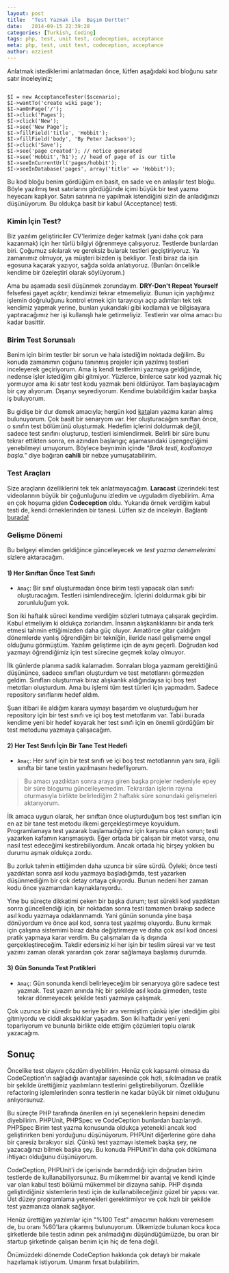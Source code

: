 ```yaml
---
layout: post
title:  "Test Yazmak ile  Başım Dertte!"
date:   2014-09-15 22:39:28
categories: [Turkish, Coding]
tags: php, test, unit test, codeception, acceptance
meta: php, test, unit test, codeception, acceptance
author: ozziest
---
```


Anlatmak istediklerimi anlatmadan önce, lütfen aşağıdaki kod bloğunu satır satır inceleyiniz;

<pre><code class="language-php">
$I = new AcceptanceTester($scenario);
$I->wantTo('create wiki page');
$I->amOnPage('/');
$I->click('Pages');
$I->click('New');
$I->see('New Page');
$I->fillField('title', 'Hobbit');
$I->fillField('body', 'By Peter Jackson');
$I->click('Save');
$I->see('page created'); // notice generated
$I->see('Hobbit','h1'); // head of page of is our title
$I->seeInCurrentUrl('pages/hobbit'); 
$I->seeInDatabase('pages', array('title' => 'Hobbit'));
</code></pre>

Bu kod bloğu benim gördüğüm en basit, en sade ve en anlaşılır test bloğu. Böyle yazılmış test satırlarını gördüğünde içimi büyük bir test yazma heyecanı kaplıyor. Satırı satırına ne yapılmak istendiğini sizin de anladığınızı düşünüyorum. Bu oldukça basit bir kabul (Acceptance) testi. 

### Kimin İçin Test?

Biz yazılım geliştiriciler CV'lerimize değer katmak (yani daha çok para kazanmak) için her türlü bilgiyi öğrenmeye çalışıyoruz. Testlerde bunlardan biri. Çoğumuz sıkılarak ve gereksiz bularak testleri geçiştiriyoruz. Ya zamanımız olmuyor, ya müşteri bizden iş bekliyor. Testi biraz da işin egosuna kaçarak yazıyor, sağda solda anlatıyoruz. (Bunları öncelikle kendime bir özeleştiri olarak söylüyorum.)

Ama bu aşamada sesli düşünmek zorundayım. **DRY-Don't Repeat Yourself** felsefesi gayet açıktır; kendimizi tekrar etmemeliyiz. Bunun için yaptığımız işlemin doğruluğunu kontrol etmek için tarayıcıyı açıp adımları tek tek kendimiz yapmak yerine, bunları yukarıdaki gibi kodlamalı ve bilgisayara yaptıracağımız her işi kullanışlı hale getirmeliyiz. Testlerin var olma amacı bu kadar basittir.

### Birim Test Sorunsalı

Benim için birim testler bir sorun ve hala istediğim noktada değilim. Bu konuda zamanımın çoğunu tanınmış projeler için yazılmış testleri inceleyerek geçiriyorum. Ama iş kendi testlerimi yazmaya geldiğinde, nedense işler istediğim gibi gitmiyor. Yüzlerce, binlerce satır kod yazmak hiç yormuyor ama iki satır test kodu yazmak beni öldürüyor. Tam başlayacağım bir çay alıyorum. Dışarıyı seyrediyorum. Kendime bulabildiğim kadar başka iş buluyorum.  

Bu gidişe bir dur demek amacıyla; hergün kod [kata](http://tr.wikipedia.org/wiki/Kata)ları yazma kararı almış bulunuyorum. Çok basit bir senaryom var. Her oluşturacağım sınıftan önce, o sınıfın test bölümünü oluşturmak. Hedefim içlerini doldurmak değil, sadece test sınıfını oluşturup, testleri isimlendirmek. Belirli bir süre bunu tekrar ettikten sonra, en azından başlangıç aşamasındaki üşengeçliğimi yenebilmeyi umuyorum. Böylece beynimin içinde *"Bırak testi, kodlamaya başla."* diye bağıran **cahili** bir nebze yumuşatabilirim.

### Test Araçları 

Size araçların özelliklerini tek tek anlatmayacağım. **Laracast** üzerindeki test videolarının büyük bir çoğunluğunu izledim ve uyguladım diyebilirim. Ama en çok hoşuma giden **Codeception** oldu. Yukarıda örnek verdiğim kabul testi de, kendi örneklerinden bir tanesi. Lütfen siz de inceleyin. Bağlantı [burada!](http://codeception.com/)

### Gelişme Dönemi

Bu belgeyi elimden geldiğince güncelleyecek ve *test yazma denemelerimi* sizlere aktaracağım. 

#### 1) Her Sınıftan Önce Test Sınıfı

* `Amaç`: Bir sınıf oluşturmadan önce birim testi yapacak olan sınıfı oluşturacağım. Testleri isimlendireceğim. İçlerini doldurmak gibi bir zorunluluğum yok.

Son iki haftalık süreci kendime verdiğim sözleri tutmaya çalışarak geçirdim. Kabul etmeliyim ki oldukça zorlandım. İnsanın alışkanlıklarını bir anda terk etmesi tahmin ettiğimizden daha güç oluyor. Amatörce gitar çaldığım dönemlerde yanlış öğrendiğim bir tekniğin, ileride nasıl gelişmeme engel olduğunu görmüştüm. Yazılım geliştirme için de aynı geçerli. Doğrudan kod yazmayı öğrendiğimiz için test sürecine geçmek kolay olmuyor. 

İlk günlerde planıma sadık kalamadım. Sonraları bloga yazmam gerektiğinü düşününce, sadece sınıfları oluşturdum ve test metotlarını görmezden geldim. Sınıfları oluşturmak biraz alışkanlık aldığındaysa içi boş test metotları oluşturdum. Ama bu işlemi tüm test türleri için yapmadım. Sadece repository sınıflarını hedef aldım. 

Şuan itibari ile aldığım karara uymayı başardım ve oluşturduğum her repository için bir test sınıfı ve içi boş test metotlarım var. Tabii burada kendime yeni bir hedef koyarak her test sınıfı için en önemli gördüğüm bir test metodunu yazmaya çalışacağım.  

#### 2) Her Test Sınıfı İçin Bir Tane Test Hedefi

* `Amaç`: Her sınıf için bir test sınıfı ve içi boş test metotlarının yanı sıra, ilgili sınıfta bir tane testin yazılmasını hedefliyorum.  

> Bu amacı yazdıktan sonra araya giren başka projeler nedeniyle epey bir 
> süre blogumu güncelleyemedim. Tekrardan işlerin rayına oturmasıyla birlikte 
> belirlediğim 2 haftalık süre sonundaki gelişmeleri aktarıyorum.

İlk amaca uygun olarak, her sınıftan önce oluşturduğum boş test sınıfları için en az bir tane test metodu ilkemi gerçekleştirmeye koyuldum. Programlamaya test yazarak başlamadığımız için karşıma çıkan sorun; testi yazarken kafamın karışmasıydı. Eğer ortada bir çalışan bir metot varsa, onu nasıl test edeceğimi kestirebiliyordum. Ancak ortada hiç birşey yokken bu durumu aşmak oldukça zordu.

Bu zorluk tahmin ettiğimden daha uzunca bir süre sürdü. Öyleki; önce testi yazdıktan sonra asıl kodu yazmaya başladığımda, test yazarken düşünmediğim bir çok detay ortaya çıkıyordu. Bunun nedeni her zaman kodu önce yazmamdan kaynaklanıyordu. 

Yine bu süreçte dikkatimi çeken bir başka durum; test sürekli kod yazdıktan sonra güncellendiği için, bir noktadan sonra testi tamamen bırakıp sadece asıl kodu yazmaya odaklanmamdı. Yani günün sonunda yine başa dönüyordum ve önce asıl kod, sonra test yazılmış oluyordu. Bunu kırmak için çalışma sistemimi biraz daha değiştirmeye ve daha çok asıl kod öncesi pratik yapmaya karar verdim. Bu çalışmaları da iş dışında gerçekleştireceğim. Takdir edersiniz ki her işin bir teslim süresi var ve test yazımı zaman olarak yarardan çok zarar sağlamaya başlamış durumda.

#### 3) Gün Sonunda Test Pratikleri

* `Amaç`: Gün sonunda kendi belirleyeceğim bir senaryoya göre sadece test yazmak. Test yazım anında hiç bir şekilde asıl koda girmeden, teste tekrar dönmeyecek şekilde testi yazmaya çalışmak.

Çok uzunca bir süredir bu seriye bir ara vermiştim çünkü işler istediğim gibi gitmiyordu ve ciddi aksaklıklar yaşadım. Son iki haftadır yeni yeni toparlıyorum ve bununla birlikte elde ettiğim çözümleri toplu olarak yazacağım. 

## Sonuç

Öncelike test olayını çözdüm diyebilirim. Henüz çok kapsamlı olmasa da CodeCeption'ın sağladığı avantajlar sayesinde çok hızlı, sıkılmadan ve pratik bir şekilde ürettiğimiz yazılımların testlerini geliştirebiliyorum. Özellikle refactoring işlemlerinden sonra testlerin ne kadar büyük bir nimet olduğunu anlıyorsunuz. 

Bu süreçte PHP tarafında önerilen en iyi seçeneklerin hepsini denedim diyebilirim. PHPUnit, PHPSpec ve CodeCeption bunlardan bazılarıydı. PHPSpec Birim test yazma konusunda oldukça yetenekli ancak kod geliştirirken beni yorduğunu düşünüyorum. PHPUnit diğerlerine göre daha bir çaresiz bırakıyor sizi. Çünkü test yazmayı istemek başka şey, ne yazacağınızı bilmek başka şey. Bu konuda PHPUnit'in daha çok dökümana ihtiyacı olduğunu düşünüyorum. 

CodeCeption, PHPUnit'i de içerisinde barındırdığı için doğrudan birim testlerde de kullanabiliyorsunuz. Bu mükemmel bir avantaj ve kendi içinde var olan kabul testi bölümü mükemmel bir dizayna sahip. PHP dışında geliştirdiğiniz sistemlerin testi için de kullanabileceğiniz güzel bir yapısı var. Üst düzey programlama yetenekleri gerektirmiyor ve çok hızlı bir şekilde test yazmanıza olanak sağlıyor. 

Henüz ürettiğim yazılımlar için "%100 Test" amacımın hakkını veremesem de, bu oranı %60'lara çıkarmış bulunuyorum. Ülkemizde bulunan koca koca şirketlerde bile testin adının pek anılmadığını düşündüğümüzde, bu oran bir startup şirketinde çalışan benim için hiç de fena değil. 

Önümüzdeki dönemde CodeCeption hakkında çok detaylı bir makale hazırlamak istiyorum. Umarım fırsat bulabilirim.






